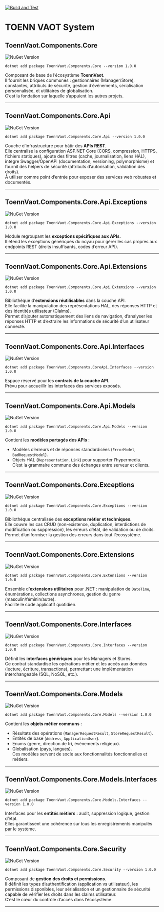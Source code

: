 [![Build and Test](https://github.com/Toenn-Vaot/toennvaotsystem/actions/workflows/dotnet-build-test.yml/badge.svg)](https://github.com/Toenn-Vaot/toennvaotsystem/actions/workflows/dotnet-build-test.yml)

# TOENN VAOT System

## ToennVaot.Components.Core
![NuGet Version](https://img.shields.io/nuget/v/ToennVaot.Components.Core)

```
dotnet add package ToennVaot.Components.Core --version 1.0.0
```
Composant de base de l’écosystème **ToennVaot**.  
Il fournit les briques communes : gestionnaires (Manager/Store), constantes, attributs de sécurité, gestion d’événements, sérialisation personnalisée, et utilitaires de globalisation.  
C’est la fondation sur laquelle s’appuient les autres projets.

---

## ToennVaot.Components.Core.Api
![NuGet Version](https://img.shields.io/nuget/v/ToennVaot.Components.Core.Api)

```
dotnet add package ToennVaot.Components.Core.Api --version 1.0.0
```
Couche d’infrastructure pour bâtir des **APIs REST**.  
Elle centralise la configuration ASP.NET Core (CORS, compression, HTTPS, fichiers statiques), ajoute des filtres (cache, journalisation, liens HAL), intègre Swagger/OpenAPI (documentation, versioning, polymorphisme) et fournit des helpers de sécurité (attributs d’autorisation, validation des droits).  
À utiliser comme point d’entrée pour exposer des services web robustes et documentés.

---

## ToennVaot.Components.Core.Api.Exceptions
![NuGet Version](https://img.shields.io/nuget/v/ToennVaot.Components.Core.Api.Exceptions)

```
dotnet add package ToennVaot.Components.Core.Api.Exceptions --version 1.0.0
```
Module regroupant les **exceptions spécifiques aux APIs**.  
Il étend les exceptions génériques du noyau pour gérer les cas propres aux endpoints REST (droits insuffisants, codes d’erreur API).

---

## ToennVaot.Components.Core.Api.Extensions
![NuGet Version](https://img.shields.io/nuget/v/ToennVaot.Components.Core.Api.Extensions)

```
dotnet add package ToennVaot.Components.Core.Api.Extensions --version 1.0.0
```
Bibliothèque d’**extensions réutilisables** dans la couche API.  
Elle facilite la manipulation des représentations HAL, des réponses HTTP et des identités utilisateur (Claims).  
Permet d’ajouter automatiquement des liens de navigation, d’analyser les réponses HTTP et d’extraire les informations de sécurité d’un utilisateur connecté.

---

## ToennVaot.Components.Core.Api.Interfaces
![NuGet Version](https://img.shields.io/nuget/v/ToennVaot.Components.Core.Api.Interfaces)

```
dotnet add package ToennVaot.Components.CoreApi.Interfaces --version 1.0.0
```
Espace réservé pour les **contrats de la couche API**.  
Prévu pour accueillir les interfaces des services exposés.

---

## ToennVaot.Components.Core.Api.Models
![NuGet Version](https://img.shields.io/nuget/v/ToennVaot.Components.Core.Api.Models)

```
dotnet add package ToennVaot.Components.Core.Api.Models --version 1.0.0
```
Contient les **modèles partagés des APIs** :  
- Modèles d’erreurs et de réponses standardisées (`ErrorModel`, `BadRequestModel`).  
- Objets HAL (`Representation`, `Link`) pour supporter l’hypermedia.  
C’est la grammaire commune des échanges entre serveur et clients.

---

## ToennVaot.Components.Core.Exceptions
![NuGet Version](https://img.shields.io/nuget/v/ToennVaot.Components.Core.Exceptions)

```
dotnet add package ToennVaot.Components.Core.Exceptions --version 1.0.0
```
Bibliothèque centralisée des **exceptions métier et techniques**.  
Elle couvre les cas CRUD (non-existence, duplication, interdictions de modification ou suppression), les erreurs d’état, de validation ou de droits.  
Permet d’uniformiser la gestion des erreurs dans tout l’écosystème.

---

## ToennVaot.Components.Core.Extensions
![NuGet Version](https://img.shields.io/nuget/v/ToennVaot.Components.Core.Extensions)

```
dotnet add package ToennVaot.Components.Core.Extensions --version 1.0.0
```
Ensemble d’**extensions utilitaires** pour .NET : manipulation de `DateTime`, énumérations, collections asynchrones, gestion du genre (masculin/féminin/autre).  
Facilite le code applicatif quotidien.

---

## ToennVaot.Components.Core.Interfaces
![NuGet Version](https://img.shields.io/nuget/v/ToennVaot.Components.Core.Interfaces)

```
dotnet add package ToennVaot.Components.Core.Interfaces --version 1.0.0
```
Définit les **interfaces génériques** pour les Managers et Stores.  
Ce contrat standardise les opérations métier et les accès aux données (lecture, écriture, transactions), permettant une implémentation interchangeable (SQL, NoSQL, etc.).

---

## ToennVaot.Components.Core.Models
![NuGet Version](https://img.shields.io/nuget/v/ToennVaot.Components.Core.Models)

```
dotnet add package ToennVaot.Components.Core.Models --version 1.0.0
```
Contient les **objets métier communs** :  
- Résultats des opérations (`ManagerRequestResult`, `StoreRequestResult`).  
- Entités de base (`Address`, `ApplicationUser`).  
- Enums (genre, direction de tri, événements religieux).  
- Globalisation (pays, langues).  
Ces modèles servent de socle aux fonctionnalités fonctionnelles et métiers.

---

## ToennVaot.Components.Core.Models.Interfaces
![NuGet Version](https://img.shields.io/nuget/v/ToennVaot.Components.Core.Models.Interfaces)

```
dotnet add package ToennVaot.Components.Core.Models.Interfaces --version 1.0.0
```
Interfaces pour les **entités métiers** : audit, suppression logique, gestion d’état.  
Elles garantissent une cohérence sur tous les enregistrements manipulés par le système.

---

## ToennVaot.Components.Core.Security
![NuGet Version](https://img.shields.io/nuget/v/ToennVaot.Components.Core.Security)

```
dotnet add package ToennVaot.Components.Core.Security --version 1.0.0
```
Composant de **gestion des droits et permissions**.  
Il définit les types d’authentification (application vs utilisateur), les permissions disponibles, leur sérialisation et un gestionnaire de sécurité capable de vérifier les droits dans les claims utilisateur.  
C’est le cœur du contrôle d’accès dans l’écosystème.

---

